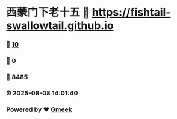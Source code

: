 # 西蒙门下老十五 :link: https://fishtail-swallowtail.github.io 
### :page_facing_up: [10](https://fishtail-swallowtail.github.io/tag.html) 
### :speech_balloon: 0 
### :hibiscus: 8485 
### :alarm_clock: 2025-08-08 14:01:40 
### Powered by :heart: [Gmeek](https://github.com/Meekdai/Gmeek)
